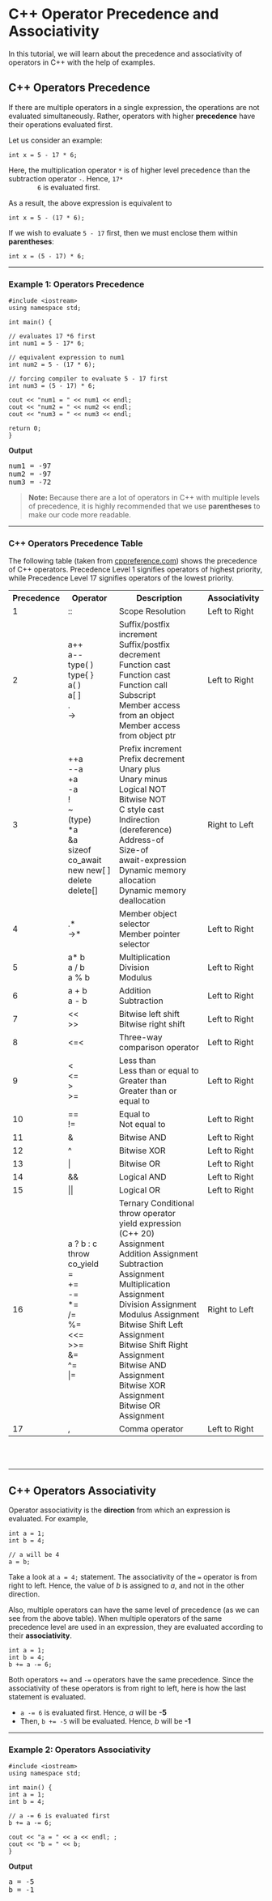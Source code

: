 <h1>C++ Operator Precedence and Associativity</h1>

<p class="editor-contents__short-description">In this tutorial, we will learn about the
    precedence and associativity of operators in C++ with the help of examples.</p>

<div id="node-1681" class="node node-cpp-tutorial clearfix"
about="/cpp-programming/operators-precedence-associativity" typeof="sioc:Item foaf:Document">

<span property="dc:title" content="C++ Operator Precedence and Associativity"
class="rdf-meta element-hidden"></span>

<div class="content">
<h2 id="precedence">C++ Operators Precedence</h2>

<p>If there are multiple operators in a single expression, the operations are
    not evaluated simultaneously. Rather, operators with higher
    <strong>precedence</strong> have their operations evaluated first.</p>

<p>Let us consider an example:</p>

<pre>
<code>int x = 5 - 17 * 6; </code></pre>

<p>Here, the multiplication operator <code>*</code> is of higher level
precedence than the subtraction operator <code>-</code>. Hence, <code>17*
        6</code> is evaluated first.</p>

<p>As a result, the above expression is equivalent to</p>

<pre>
<code>int x = 5 - (17 * 6);</code></pre>

<p>If we wish to evaluate <code>5 - 17</code> first, then we must enclose them
    within <strong>parentheses</strong>:</p>

<pre>
<code>int x = (5 - 17) * 6;</code></pre>

<hr>
<h3 id="example1">Example 1: Operators Precedence</h3>

<pre class="cpp-exec">
<code>#include &lt;iostream&gt;
using namespace std;

int main() {

// evaluates 17 *6 first
int num1 = 5 - 17* 6;

// equivalent expression to num1
int num2 = 5 - (17 * 6);

// forcing compiler to evaluate 5 - 17 first
int num3 = (5 - 17) * 6;

cout &lt;&lt; "num1 = " &lt;&lt; num1 &lt;&lt; endl;
cout &lt;&lt; "num2 = " &lt;&lt; num2 &lt;&lt; endl;
cout &lt;&lt; "num3 = " &lt;&lt; num3 &lt;&lt; endl;

return 0;
}</code></pre>

<p><strong>Output</strong></p>

<pre>
<samp>num1 = -97
num2 = -97
num3 = -72</samp></pre>

><p class="note-tip"><strong>Note:</strong> Because there are a lot of operators in C++ with multiple levels of precedence, it is highly recommended that we use <strong>parentheses</strong> to make our code more readable.</p>

<hr>
<h3 id="precedence-table">C++ Operators Precedence Table</h3>

<p>The following table (taken from <a
        href="https://en.cppreference.com/w/cpp/language/operator_precedence">cppreference.com</a>)
    shows the precedence of C++ operators. Precedence Level 1 signifies
    operators of highest priority, while Precedence Level 17 signifies operators
    of the lowest priority.</p>

<div class="table-responsive">
<table>
    <tr>
        <th>Precedence</th>
        <th>Operator</th>
        <th>Description</th>
        <th>Associativity</th>
    </tr>
    <tr>
        <td>1</td>
        <td>::</td>
        <td>Scope Resolution</td>
        <td>Left to Right</td>
    </tr>
    <tr>
        <td>2</td>
        <td>a++<br>a--<br>type( )<br>type{ }<br>a( )<br>a[ ]<br>.<br>-&gt;
        </td>
        <td>Suffix/postfix increment<br>Suffix/postfix decrement<br>Function
            cast<br>Function cast<br>Function call<br>Subscript<br>Member
            access from an object<br>Member access from object ptr</td>
        <td>Left to Right</td>
    </tr>
    <tr>
        <td>3</td>
        <td>++a<br>--a<br>+a<br>-a<br>!<br>~<br>(type)<br>*a<br>&amp;a<br>sizeof<br>co_await<br>new
            new[ ]<br>delete delete[]</td>
        <td>Prefix increment<br>Prefix decrement<br>Unary plus<br>Unary
            minus<br>Logical NOT<br>Bitwise NOT<br>C style
            cast<br>Indirection
            (dereference)<br>Address-of<br>Size-of<br>await-expression<br>Dynamic
            memory allocation<br>Dynamic memory deallocation</td>
        <td>Right to Left</td>
    </tr>
    <tr>
        <td>4</td>
        <td>.*<br>-&gt;*</td>
        <td>Member object selector<br>Member pointer selector</td>
        <td>Left to Right</td>
    </tr>
    <tr>
        <td>5</td>
<td>a* b<br>a / b<br>a % b</td>
        <td>Multiplication<br>Division<br>Modulus</td>
        <td>Left to Right</td>
    </tr>
    <tr>
        <td>6</td>
        <td>a + b<br>a - b</td>
        <td>Addition<br>Subtraction</td>
        <td>Left to Right</td>
    </tr>
    <tr>
        <td>7</td>
        <td>&lt;&lt;<br>&gt;&gt;</td>
        <td>Bitwise left shift<br>Bitwise right shift</td>
        <td>Left to Right</td>
    </tr>
    <tr>
        <td>8</td>
        <td>&lt;=&lt;</td>
        <td>Three-way comparison operator</td>
        <td>Left to Right</td>
    </tr>
    <tr>
        <td>9</td>
        <td>&lt;<br>&lt;=<br>&gt;<br>&gt;=</td>
        <td>Less than<br>Less than or equal to<br>Greater than<br>Greater
            than or equal to</td>
        <td>Left to Right</td>
    </tr>
    <tr>
        <td>10</td>
        <td>==<br>!=</td>
        <td>Equal to<br>Not equal to</td>
        <td>Left to Right</td>
    </tr>
    <tr>
        <td>11</td>
        <td>&amp;</td>
        <td>Bitwise AND</td>
        <td>Left to Right</td>
    </tr>
    <tr>
        <td>12</td>
        <td>^</td>
        <td>Bitwise XOR</td>
        <td>Left to Right</td>
    </tr>
    <tr>
        <td>13</td>
        <td>|</td>
        <td>Bitwise OR</td>
        <td>Left to Right</td>
    </tr>
    <tr>
        <td>14</td>
        <td>&amp;&amp;</td>
        <td>Logical AND</td>
        <td>Left to Right</td>
    </tr>
    <tr>
        <td>15</td>
        <td>||</td>
        <td>Logical OR</td>
        <td>Left to Right</td>
    </tr>
    <tr>
        <td>16</td>
        <td>a ? b :
            c<br>throw<br>co_yield<br>=<br>+=<br>-=<br>*=<br>/=<br>%=<br>&lt;&lt;=<br>&gt;&gt;=<br>&amp;=<br>^=<br>|=
        </td>
        <td>Ternary Conditional<br>throw operator<br>yield expression (C++
            20)<br>Assignment<br>Addition Assignment<br>Subtraction
            Assignment<br>Multiplication Assignment<br>Division
            Assignment<br>Modulus Assignment<br>Bitwise Shift Left
            Assignment<br>Bitwise Shift Right Assignment<br>Bitwise AND
            Assignment<br>Bitwise XOR Assignment<br>Bitwise OR Assignment
        </td>
        <td>Right to Left</td>
    </tr>
    <tr>
        <td>17</td>
        <td>,</td>
        <td>Comma operator</td>
        <td>Left to Right</td>
    </tr>
</table>
</div><br><br>

<hr>
<h2 id="associativity">C++ Operators Associativity</h2>

<p>Operator associativity is the <strong>direction</strong> from which an
expression is evaluated. For example,</p>

<pre>
<code>int a = 1;
int b = 4;

// a will be 4
a = b;</code></pre>

<p>Take a look at <code>a = 4;</code> statement. The associativity of the
<code>=</code> operator is from right to left. Hence, the value of
<var>b</var> is assigned to <var>a</var>, and not in the other direction.
</p>

<p>Also, multiple operators can have the same level of precedence (as we can see
from the above table). When multiple operators of the same precedence level
are used in an expression, they are evaluated according to their
<strong>associativity</strong>.</p>

<pre>
<code>int a = 1;
int b = 4;
b += a -= 6;</code></pre>

<p>Both operators <code>+=</code> and <code>-=</code> operators have the same
precedence. Since the associativity of these operators is from right to
left, here is how the last statement is evaluated.</p>

<ul>
<li><code>a -= 6</code> is evaluated first. Hence, <var>a</var> will be
<strong>-5</strong></li>
<li>Then, <code>b += -5</code> will be evaluated. Hence, <var>b</var> will
be <strong>-1</strong></li>
</ul>
<hr>
<h3 id="example2">Example 2: Operators Associativity</h3>

<pre class="cpp-exec">
<code>#include &lt;iostream&gt;
using namespace std;

int main() {
int a = 1;
int b = 4;

// a -= 6 is evaluated first
b += a -= 6;

cout &lt;&lt; "a = " &lt;&lt; a &lt;&lt; endl; ;
cout &lt;&lt; "b = " &lt;&lt; b;
}</code></pre>

<p><strong>Output</strong></p>

<pre>
<samp>a = -5
b = -1</samp></pre>
</div>

</div>
